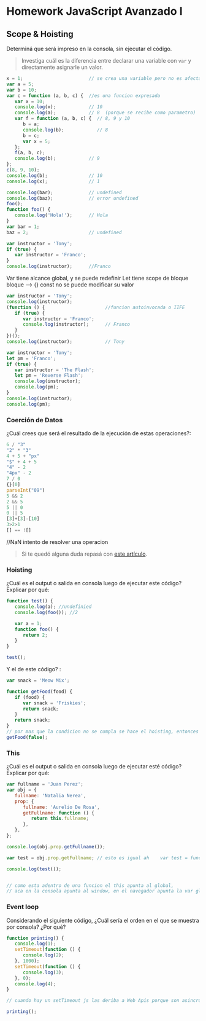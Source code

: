 # Homework JavaScript Avanzado I

## Scope & Hoisting

Determiná que será impreso en la consola, sin ejecutar el código.

> Investiga cuál es la diferencia entre declarar una variable con `var` y directamente asignarle un valor.

```javascript
x = 1;                        // se crea una variable pero no es afectada por el hoisting
var a = 5;
var b = 10;
var c = function (a, b, c) {  //es una funcion expresada
   var x = 10;                
   console.log(x);            // 10
   console.log(a);            // 8  (porque se recibe como parametro)
   var f = function (a, b, c) {  // 8, 9 y 10
      b = a;                     
      console.log(b);            // 8
      b = c;
      var x = 5;
   };
   f(a, b, c);
   console.log(b);            // 9
};
c(8, 9, 10);
console.log(b);               // 10
console.log(x);               // 1
```

```javascript
console.log(bar);             // undefined
console.log(baz);             // error undefined
foo();
function foo() {
   console.log('Hola!');      // Hola
}
var bar = 1;                  
baz = 2;                      // undefined
```

```javascript
var instructor = 'Tony';
if (true) {
   var instructor = 'Franco';
}
console.log(instructor);      //Franco
```
Var tiene alcance global, y se puede redefinir
Let tiene scope de bloque
bloque --> {}
const no se puede modificar su valor

```javascript
var instructor = 'Tony';
console.log(instructor);            
(function () {                      //funcion autoinvocada o IIFE
   if (true) {
      var instructor = 'Franco';
      console.log(instructor);      // Franco
   }
})();
console.log(instructor);            // Tony
```

```javascript
var instructor = 'Tony';
let pm = 'Franco';
if (true) {
   var instructor = 'The Flash';
   let pm = 'Reverse Flash';
   console.log(instructor);
   console.log(pm);
}
console.log(instructor);
console.log(pm);
```


### Coerción de Datos

¿Cuál crees que será el resultado de la ejecución de estas operaciones?:

```javascript
6 / "3"
"2" * "3"
4 + 5 + "px"
"$" + 4 + 5
"4" - 2
"4px" - 2
7 / 0
{}[0]
parseInt("09")
5 && 2
2 && 5
5 || 0
0 || 5
[3]+[3]-[10]
3>2>1
[] == ![]
```
//NaN intento de resolver una operacion

> Si te quedó alguna duda repasá con [este artículo](http://javascript.info/tutorial/object-conversion).

### Hoisting

¿Cuál es el output o salida en consola luego de ejecutar este código? Explicar por qué:

```javascript
function test() {
   console.log(a); //undefinied
   console.log(foo()); //2

   var a = 1;
   function foo() {
      return 2;
   }
}

test();  
```

Y el de este código? :

```javascript
var snack = 'Meow Mix';

function getFood(food) {
   if (food) {
      var snack = 'Friskies';
      return snack;
   }
   return snack;
}
// por mas que la condicion no se cumpla se hace el hoisting, entonces se guarda la variable snack (no su valor), por eso cuando se retorna no va a buscarlo al contexto global porque en el de la funcion esta definido pero no tiene valor, porque el if no cumple la condicion. Si usaramos let,la variable no entra en el hosting y entonces si puede ir a buscarla al contexto global
getFood(false);
```

### This

¿Cuál es el output o salida en consola luego de ejecutar esté código? Explicar por qué:

```javascript
var fullname = 'Juan Perez';
var obj = {
   fullname: 'Natalia Nerea',
   prop: {
      fullname: 'Aurelio De Rosa',
      getFullname: function () {
         return this.fullname;
      },
   },
};

console.log(obj.prop.getFullname());

var test = obj.prop.getFullname; // esto es igual ah    var test = function () { return this.fullname}

console.log(test());


// como esta adentro de una funcion el this apunta al global, 
// aca en la consola apunta al window, en el navegador apunta la var global full name = juan perez
```

### Event loop

Considerando el siguiente código, ¿Cuál sería el orden en el que se muestra por consola? ¿Por qué?

```javascript
function printing() {
   console.log(1);
   setTimeout(function () {
      console.log(2);
   }, 1000);
   setTimeout(function () {
      console.log(3);
   }, 0);
   console.log(4);
}

// cuando hay un setTimeout js las deriba a Web Apis porque son asincronicas, y cuando la resuelve las envia a callback Queue, esta tiene la regla de FIFO, first in first out

printing();
```
